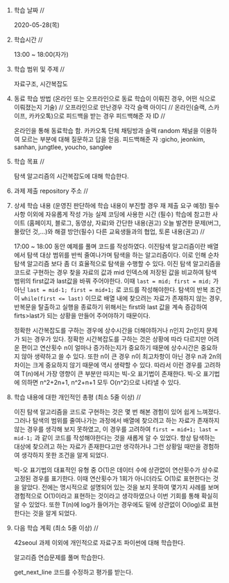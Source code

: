 1. 학습 날짜 // 

    2020-05-28(목)
 
2. 학습시간 // 

    13:00 ~ 18:00(자가)

3. 학습 범위 및 주제 // 
    
    자료구조, 시간복잡도

4. 동료 학습 방법 (온라인 또는 오프라인으로 동료 학습이 이뤄진 경우, 어떤 식으로 이뤄졌는지 기술) // 오프라인으로 만난경우 각각 슬랙 아이디 // 온라인(슬랙, 스카이프, 카카오톡)으로 피드백을 받는 경우 피드백해준 자 ID // 

    온라인을 통해 동료학습 함. 카카오톡 단체 채팅방과 슬랙 random 채널을 이용하여 모르는 부분에 대해 질문하고 답을 얻음. 피드백해준 자 :gicho, jeonkim, sanhan, jungtlee, youcho, sanglee

5. 학습 목표 //

    탐색 알고리즘의 시간복잡도에 대해 학습한다.
    
6. 과제 제출 repository 주소 // 
    
    
    
7. 상세 학습 내용 (운영진 판단하에 학습 내용이 부진할 경우 재 제출 요구 예정) 필수사항 이외에 자유롭게 작성 가능 실제 코딩에 사용한 시간 (필수) 학습에 참고한 사이트 (홈페이지, 블로그, 동영상, 자료)와 간단한 내용(권고) 오늘 발견한 문제(버그, 몰랐던 것,...)와 해결 방안(필수) 다른 교육생들과의 협업, 토론 내용(권고) //
    
    17:00 ~ 18:00 동안 예제를 풀며 코드를 작성하였다.
    이진탐색 알고리즘이란 배열에서 탐색 대상 범위를 반씩 줄여나가며 탐색을 하는 알고리즘이다. 이로 인해 순차탐색 알고리즘 보다 좀 더 효율적으로 탐색을 수행할 수 있다. 이진 탐색 알고리즘을 코드로 구현하는 경우 찾을 자료의 값과 mid 인덱스에 저장된 값을 비교하여 탐색 범위의 first값과 last값을 바꿔 주어야한다. 이때 `last = mid; first = mid;` 가 아닌 `last = mid-1; first = mid+1;` 로 코드를 작성해야한다. 탐색의 반복 조건이 `while(first <= last)` 이므로 배열 내에 찾으려는 자료가 존재하지 않는 경우, 반복문을 탈출하고 실행을 종료하기 위해서는 first와 last 값을 계속 증감하여 firts>last가 되는 상황을 만들어 주어야하기 때문이다.

    정확한 시간복잡도를 구하는 경우에 상수시간을 더해야하거나 n인지 2n인지 문제가 되는 경우가 있다. 정확한 시간복잡도를 구하는 것은 상황에 따라 다르지만 어려운 편이고 연산횟수 n이 얼마나 증가하는지가 중요하기 때문에 상수시간은 중요하지 않아 생략하고 쓸 수 있다. 또한 n이 큰 경우 n이 최고차항이 아닌 경우 n과 2n의 차이는 크게 중요하지 않기 때문에 역시 생략할 수 있다. 따라서 이런 경우를 고려하여 T(n)에서 가장 영향이 큰 부분만 따지는 빅-오 표기법이 존재한다. 빅-오 표기법에 의하면 n^2+2n+1, n^2+n+1 모두 O(n^2)으로 나타낼 수 있다.
    
8. 학습 내용에 대한 개인적인 총평 (최소 5줄 이상) //
   
   이진 탐색 알고리즘을 코드로 구현하는 것은 몇 번 해본 경험이 있어 쉽게 느껴졌다. 그러나 탐색의 범위를 줄여나가는 과정에서 배열에 찾으려고 하는 자료가 존재하지 않는 경우를 생각해 보지 못하였고, 이 경우를 고려하여 `first = mid+1; last = mid-1;` 과 같이 코드를 작성해야한다는 것을 새롭게 알 수 있었다. 항상 탐색하는 대상에 찾으려고 하는 자료가 존재한다고만 생각하거나 그런 상황일 때만을 경험하여 생각하지 못한 조건을 알게 되었다.

    빅-오 표기법의 대표적인 유형 중 O(1)은 데이터 수에 상관없이 연산횟수가 상수로 고정된 경우를 표기한다. 이때 연산횟수가 1회가 아니더라도 O(1)로 표현한다는 것을 알았다. 전에는 명시적으로 설명되어 있는 것을 보지 못하여 몇가지 사례를 보며 경험적으로 O(1)이라고 표현하는 것이라고 생각하였으나 이번 기회를 통해 확실히 알 수 있었다. 또한 T(n)에 log가 들어가는 경우에도 밑에 상관없이 O(log)로 표현한다는 것을 알게 되었다.
   
9. 다음 학습 계획 (최소 5줄 이상) // 
    
    42seoul 과제 이외에 개인적으로 자료구조 파이썬에 대해 학습한다.
    
    알고리즘 연습문제를 풀며 학습한다.
    
    get_next_line 코드를 수정하고 평가를 받는다.